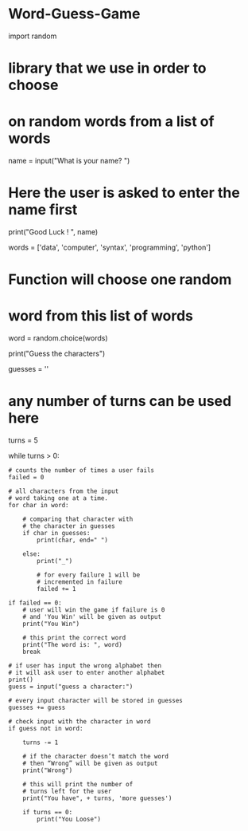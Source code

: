 # Word-Guess-Game
import random
# library that we use in order to choose
# on random words from a list of words
 
name = input("What is your name? ")
 
# Here the user is asked to enter the name first
 
print("Good Luck ! ", name)
 
words = ['data', 'computer', 'syntax', 'programming',
         'python']
 
# Function will choose one random
# word from this list of words
word = random.choice(words)
 
 
print("Guess the characters")
 
guesses = ''
 
# any number of turns can be used here
turns = 5
 
 
while turns > 0:
 
    # counts the number of times a user fails
    failed = 0
 
    # all characters from the input
    # word taking one at a time.
    for char in word:
 
        # comparing that character with
        # the character in guesses
        if char in guesses:
            print(char, end=" ")
 
        else:
            print("_")
 
            # for every failure 1 will be
            # incremented in failure
            failed += 1
 
    if failed == 0:
        # user will win the game if failure is 0
        # and 'You Win' will be given as output
        print("You Win")
 
        # this print the correct word
        print("The word is: ", word)
        break
 
    # if user has input the wrong alphabet then
    # it will ask user to enter another alphabet
    print()
    guess = input("guess a character:")
 
    # every input character will be stored in guesses
    guesses += guess
 
    # check input with the character in word
    if guess not in word:
 
        turns -= 1
 
        # if the character doesn’t match the word
        # then “Wrong” will be given as output
        print("Wrong")
 
        # this will print the number of
        # turns left for the user
        print("You have", + turns, 'more guesses')
 
        if turns == 0:
            print("You Loose")
